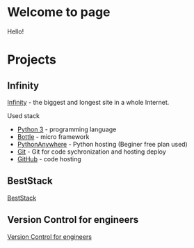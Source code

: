 # Welcome to page

Hello!

# Projects

## Infinity

[Infinity](http://yncoder.pythonanywhere.com/) - the biggest and longest site in a whole Internet.

Used stack

* [Python 3](https://www.python.org/) - programming language
* [Bottle](https://github.com/bottlepy/bottlepy.org) - micro framework
* [PythonAnywhere](https://www.pythonanywhere.com/) - Python hosting (Beginer free plan used)
* [Git](https://git-scm.com/) - Git for code sychronization and hosting deploy
* [GitHub](https://github.com/yn-coder/infinity) - code hosting

## BestStack
[BestStack](http://www.beststack.org)

## Version Control for engineers

[Version Control for engineers](http://soft.postpdm.com/)
